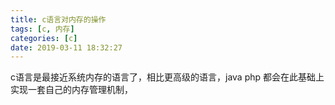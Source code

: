 ```yaml
---
title: c语言对内存的操作
tags: [c, 内存]
categories: [c]
date: 2019-03-11 18:32:27
---
```

c语言是最接近系统内存的语言了，相比更高级的语言，java php 都会在此基础上实现一套自己的内存管理机制，


<!-- more -->
